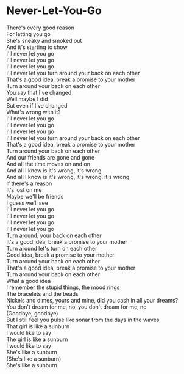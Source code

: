 # Never-Let-You-Go

There's every good reason  
For letting you go  
She's sneaky and smoked out  
And it's starting to show  
I'll never let you go  
I'll never let you go  
I'll never let you go  
I'll never let you turn around your back on each other  
That's a good idea, break a promise to your mother  
Turn around your back on each other  
You say that I've changed  
Well maybe I did  
But even if I've changed  
What's wrong with it?  
I'll never let you go  
I'll never let you go  
I'll never let you go  
I'll never let you turn around your back on each other  
That's a good idea, break a promise to your mother  
Turn around your back on each other  
And our friends are gone and gone  
And all the time moves on and on  
And all I know is it's wrong, it's wrong  
And all I know is it's wrong, it's wrong, it's wrong  
If there's a reason  
It's lost on me  
Maybe we'll be friends  
I guess we'll see  
I'll never let you go  
I'll never let you go  
I'll never let you go  
I'll never let you go  
Turn around, your back on each other  
It's a good idea, break a promise to your mother  
Turn around let's turn on each other  
Good idea, break a promise to your mother  
Turn around your back on each other  
That's a good idea, break a promise to your mother  
Turn around your back on each other  
What a good idea  
I remember the stupid things, the mood rings  
The bracelets and the beads  
Nickels and dimes, yours and mine, did you cash in all your dreams?  
You don't dream for me, no, you don't dream for me, no  
(Goodbye, goodbye)  
But I still feel you pulse like sonar from the days in the waves  
That girl is like a sunburn  
I would like to say  
The girl is like a sunburn  
I would like to say  
She's like a sunburn  
(She's like a sunburn)  
She's like a sunburn

